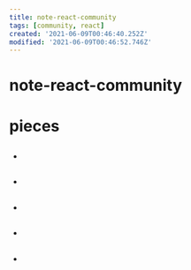 ```yaml
---
title: note-react-community
tags: [community, react]
created: '2021-06-09T00:46:40.252Z'
modified: '2021-06-09T00:46:52.746Z'
---
```


# note-react-community

# pieces

- ## 

- ## 

- ## 

- ## 

- ## 
